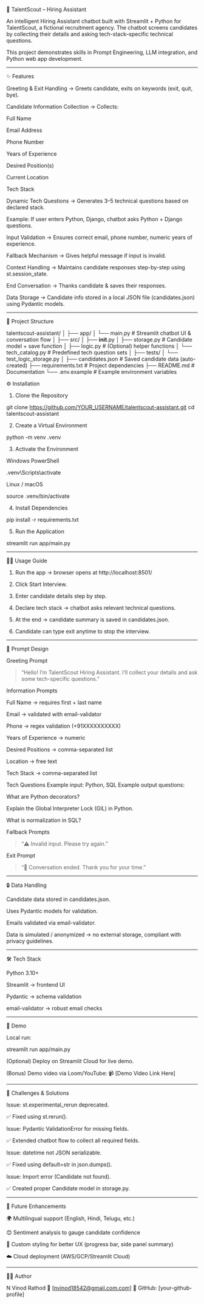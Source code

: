 🤖 TalentScout – Hiring Assistant

An intelligent Hiring Assistant chatbot built with Streamlit + Python for TalentScout, a fictional recruitment agency.
The chatbot screens candidates by collecting their details and asking tech-stack–specific technical questions.

This project demonstrates skills in Prompt Engineering, LLM integration, and Python web app development.


---

✨ Features

Greeting & Exit Handling → Greets candidate, exits on keywords (exit, quit, bye).

Candidate Information Collection → Collects:

Full Name

Email Address

Phone Number

Years of Experience

Desired Position(s)

Current Location

Tech Stack


Dynamic Tech Questions → Generates 3–5 technical questions based on declared stack.

Example: If user enters Python, Django, chatbot asks Python + Django questions.


Input Validation → Ensures correct email, phone number, numeric years of experience.

Fallback Mechanism → Gives helpful message if input is invalid.

Context Handling → Maintains candidate responses step-by-step using st.session_state.

End Conversation → Thanks candidate & saves their responses.

Data Storage → Candidate info stored in a local JSON file (candidates.json) using Pydantic models.



---

📂 Project Structure

talentscout-assistant/
│
├── app/
│   └── main.py            # Streamlit chatbot UI & conversation flow
│
├── src/
│   ├── __init__.py
│   ├── storage.py         # Candidate model + save function
│   ├── logic.py           # (Optional) helper functions
│   └── tech_catalog.py    # Predefined tech question sets
│
├── tests/
│   └── test_logic_storage.py
│
├── candidates.json        # Saved candidate data (auto-created)
├── requirements.txt       # Project dependencies
├── README.md              # Documentation
└── .env.example           # Example environment variables 

⚙️ Installation

1. Clone the Repository

git clone https://github.com/YOUR_USERNAME/talentscout-assistant.git
cd talentscout-assistant

2. Create a Virtual Environment

python -m venv .venv

3. Activate the Environment

Windows PowerShell

.venv\Scripts\activate

Linux / macOS

source .venv/bin/activate


4. Install Dependencies

pip install -r requirements.txt

5. Run the Application

streamlit run app/main.py


---

🧑‍💻 Usage Guide

1. Run the app → browser opens at http://localhost:8501/


2. Click Start Interview.


3. Enter candidate details step by step.


4. Declare tech stack → chatbot asks relevant technical questions.


5. At the end → candidate summary is saved in candidates.json.


6. Candidate can type exit anytime to stop the interview.




---

📖 Prompt Design

Greeting Prompt

> “Hello! I’m TalentScout Hiring Assistant. I’ll collect your details and ask some tech-specific questions.”



Information Prompts

Full Name → requires first + last name

Email → validated with email-validator

Phone → regex validation (+91XXXXXXXXXX)

Years of Experience → numeric

Desired Positions → comma-separated list

Location → free text

Tech Stack → comma-separated list


Tech Questions
Example input: Python, SQL
Example output questions:

What are Python decorators?

Explain the Global Interpreter Lock (GIL) in Python.

What is normalization in SQL?


Fallback Prompts

> “⚠️ Invalid input. Please try again.”



Exit Prompt

> “👋 Conversation ended. Thank you for your time.”





---

🔒 Data Handling

Candidate data stored in candidates.json.

Uses Pydantic models for validation.

Emails validated via email-validator.

Data is simulated / anonymized → no external storage, compliant with privacy guidelines.



---

🛠️ Tech Stack

Python 3.10+

Streamlit → frontend UI

Pydantic → schema validation

email-validator → robust email checks



---

🚀 Demo

Local run:

streamlit run app/main.py

(Optional) Deploy on Streamlit Cloud for live demo.

(Bonus) Demo video via Loom/YouTube:
📹 [Demo Video Link Here]



---

📝 Challenges & Solutions

Issue: st.experimental_rerun deprecated.

✅ Fixed using st.rerun().


Issue: Pydantic ValidationError for missing fields.

✅ Extended chatbot flow to collect all required fields.


Issue: datetime not JSON serializable.

✅ Fixed using default=str in json.dumps().


Issue: Import error (Candidate not found).

✅ Created proper Candidate model in storage.py.




---

📌 Future Enhancements

🌍 Multilingual support (English, Hindi, Telugu, etc.)

😊 Sentiment analysis to gauge candidate confidence

🎨 Custom styling for better UX (progress bar, side panel summary)

☁️ Cloud deployment (AWS/GCP/Streamlit Cloud)



---

👨‍💻 Author

N Vinod Rathod
📧 [nvinod18542@gmail.com.com]
🔗 GitHub: [your-github-profile]
